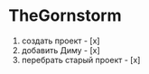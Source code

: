 # TheGornstorm
1) создать проект            - [x]
2) добавить Диму             - [x]
3) перебрать старый проект   - [x]
